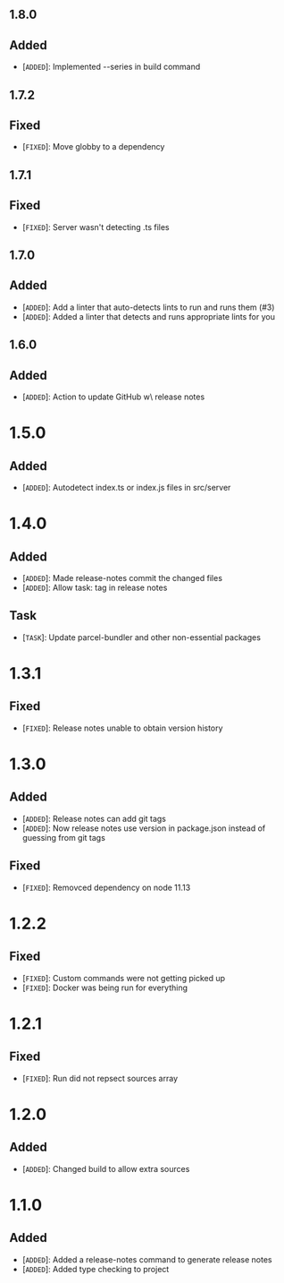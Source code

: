## 1.8.0

## Added

- [`ADDED`]: Implemented --series in build command

## 1.7.2

## Fixed

- [`FIXED`]: Move globby to a dependency

## 1.7.1

## Fixed

- [`FIXED`]: Server wasn't detecting .ts files

## 1.7.0

## Added

- [`ADDED`]: Add a linter that auto-detects lints to run and runs them (#3)
- [`ADDED`]: Added a linter that detects and runs appropriate lints for you

## 1.6.0

## Added

- [`ADDED`]: Action to update GitHub w\ release notes

# 1.5.0

## Added

- [`ADDED`]: Autodetect index.ts or index.js files in src/server

# 1.4.0

## Added

- [`ADDED`]: Made release-notes commit the changed files
- [`ADDED`]: Allow task: tag in release notes

## Task

- [`TASK`]: Update parcel-bundler and other non-essential packages

# 1.3.1

## Fixed

- [`FIXED`]: Release notes unable to obtain version history

# 1.3.0

## Added

- [`ADDED`]: Release notes can add git tags
- [`ADDED`]: Now release notes use version in package.json instead of guessing from git tags

## Fixed

- [`FIXED`]: Removced dependency on node 11.13

# 1.2.2

## Fixed

- [`FIXED`]: Custom commands were not getting picked up
- [`FIXED`]: Docker was being run for everything

# 1.2.1

## Fixed

- [`FIXED`]: Run did not repsect sources array

# 1.2.0

## Added

- [`ADDED`]: Changed build to allow extra sources

# 1.1.0

## Added

- [`ADDED`]: Added a release-notes command to generate release notes
- [`ADDED`]: Added type checking to project

